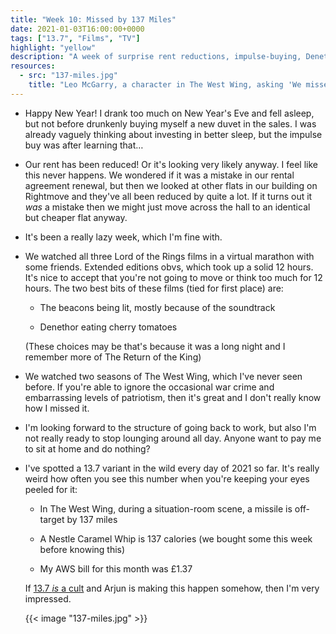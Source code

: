 ```yaml
---
title: "Week 10: Missed by 137 Miles"
date: 2021-01-03T16:00:00+0000
tags: ["13.7", "Films", "TV"]
highlight: "yellow"
description: "A week of surprise rent reductions, impulse-buying, Denethor being bad at eating, and 45 hours in front of the TV."
resources:
  - src: "137-miles.jpg"
    title: "Leo McGarry, a character in The West Wing, asking 'We missed it by 137 miles?' and looking angry"
---
```


  * Happy New Year! I drank too much on New Year's Eve and fell asleep, but not before drunkenly buying myself a new duvet in the sales. I was already vaguely thinking about investing in better sleep, but the impulse buy was after learning that…

  * Our rent has been reduced! Or it's looking very likely anyway. I feel like this never happens. We wondered if it was a mistake in our rental agreement renewal, but then we looked at other flats in our building on Rightmove and they've all been reduced by quite a lot. If it turns out it _was_ a mistake then we might just move across the hall to an identical but cheaper flat anyway.

  * It's been a really lazy week, which I'm fine with.

  * We watched all three Lord of the Rings films in a virtual marathon with some friends. Extended editions obvs, which took up a solid 12 hours. It's nice to accept that you're not going to move or think too much for 12 hours. The two best bits of these films (tied for first place) are:

    * The beacons being lit, mostly because of the soundtrack

    * Denethor eating cherry tomatoes

    (These choices may be that's because it was a long night and I remember more of The Return of the King)

  * We watched two seasons of The West Wing, which I've never seen before. If you're able to ignore the occasional war crime and embarrassing levels of patriotism, then it's great and I don't really know how I missed it.

  * I'm looking forward to the structure of going back to work, but also I'm not really ready to stop lounging around all day. Anyone want to pay me to sit at home and do nothing?

  * I've spotted a 13.7 variant in the wild every day of 2021 so far. It's really weird how often you see this number when you're keeping your eyes peeled for it:

    * In The West Wing, during a situation-room scene, a missile is off-target by 137 miles

    * A Nestle Caramel Whip is 137 calories (we bought some this week before knowing this)

    * My AWS bill for this month was £1.37

    If [13.7 _is_ a cult](https://www.thegadhian.com/posts/signs-you-have-started-a-cult/) and Arjun is making this happen somehow, then I'm very impressed.

    {{< image "137-miles.jpg" >}}
